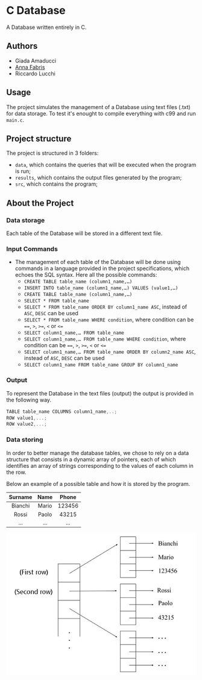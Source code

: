 # C Database
A Database written entirely in C.

## Authors
* Giada Amaducci
* [Anna Fabris](https://github.com/annafabris)
* Riccardo Lucchi

## Usage
The project simulates the management of a Database using text files (.txt) for data storage. To test it's enought to compile everything with c99 and run `main.c`.

## Project structure
The project is structured in 3 folders:

- `data`, which contains the queries that will be executed when the program is run;
- `results`, which contains the output files generated by the program;
- `src`, which contains the program;

## About the Project

### Data storage
Each table of the Database will be stored in a different text file.

### Input Commands
- The management of each table of the Database will be done using commands in a language provided in the project specifications, which echoes the SQL syntax.
Here all the possible commands:
    - `CREATE TABLE table_name (column1_name,…)` 
    - `INSERT INTO table_name (column1_name,…) VALUES (value1,…)` 
    - `CREATE TABLE table_name (column1_name,…)` 
    - `SELECT * FROM table_name` 
    - `SELECT * FROM table_name ORDER BY column1_name ASC`, instead of `ASC`, `DESC` can be used
    - `SELECT * FROM table_name WHERE condition`, where condition can be `==`, `>`, `>=`, `<` or `<=`
    - `SELECT column1_name,… FROM table_name` 
    - `SELECT column1_name,… FROM table_name WHERE condition`, where condition can be `==`, `>`, `>=`, `<` or `<=`
    - `SELECT column1_name,… FROM table_name ORDER BY column2_name ASC`, instead of `ASC`, `DESC` can be used
    - `SELECT column1_name FROM table_name GROUP BY column1_name`
### Output
To represent the Database in the text files (output) the output is provided in the following way.
```c 
TABLE table_name COLUMNS column1_name,..; 
ROW value1,...;
ROW value2,...;
```

### Data storing
In order to better manage the database tables, we chose to rely on a data structure that consists in a dynamic array of pointers, each of which identifies an array of strings corresponding to the values of each column in the row.

Below an example of a possible table and how it is stored by the program.

| Surname |  Name |  Phone |
|:-------:|:-----:|:------:|
| Bianchi | Mario | 123456 |
|  Rossi  | Paolo | 43215 |
|   ...   |  ...  |   ...  |

![Alt text](C_Database.png?raw=true)
